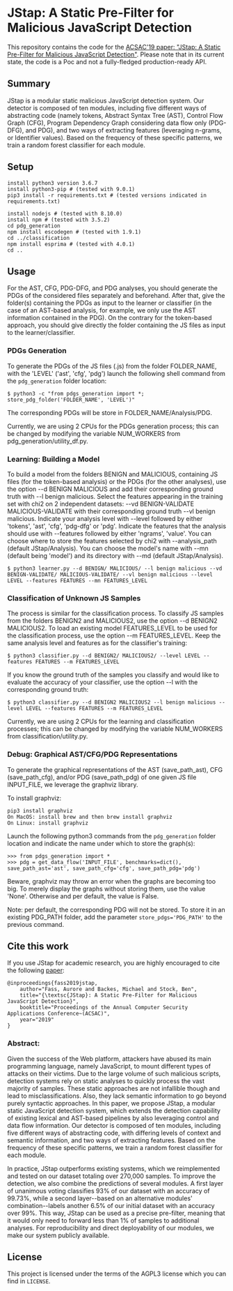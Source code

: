 # JStap: A Static Pre-Filter for Malicious JavaScript Detection

This repository contains the code for the [ACSAC'19 paper: "JStap: A Static Pre-Filter for Malicious JavaScript Detection"](https://swag.cispa.saarland/papers/fass2019jstap.pdf).
Please note that in its current state, the code is a Poc and not a fully-fledged production-ready API.


## Summary
JStap is a modular static malicious JavaScript detection system. Our detector is composed of ten modules, including five different ways of abstracting code (namely tokens, Abstract Syntax Tree (AST), Control Flow Graph (CFG), Program Dependency Graph considering data flow only (PDG-DFG), and PDG), and two ways of extracting features (leveraging n-grams, or Identifier values). Based on the frequency of these specific patterns, we train a random forest classifier for each module.

## Setup

```
install python3 version 3.6.7
install python3-pip # (tested with 9.0.1)
pip3 install -r requirements.txt # (tested versions indicated in requirements.txt)

install nodejs # (tested with 8.10.0)
install npm # (tested with 3.5.2)
cd pdg_generation
npm install escodegen # (tested with 1.9.1)
cd ../classification
npm install esprima # (tested with 4.0.1)
cd ..
```


## Usage

For the AST, CFG, PDG-DFG, and PDG analyses, you should generate the PDGs of the considered files separately and beforehand. After that, give the folder(s) containing the PDGs as input to the learner or classifier (in the case of an AST-based analysis, for example, we only use the AST information contained in the PDG).
On the contrary for the token-based approach, you should give directly the folder containing the JS files as input to the learner/classifier.


### PDGs Generation

To generate the PDGs of the JS files (.js) from the folder FOLDER\_NAME, with the 'LEVEL' ('ast', 'cfg', 'pdg') launch the following shell command from the ```pdg_generation``` folder location:
```
$ python3 -c "from pdgs_generation import *; store_pdg_folder('FOLDER_NAME', 'LEVEL')"
```

The corresponding PDGs will be store in FOLDER\_NAME/Analysis/PDG.

Currently, we are using 2 CPUs for the PDGs generation process; this can be changed by modifying the variable NUM\_WORKERS from pdg\_generation/utility\_df.py.


### Learning: Building a Model

To build a model from the folders BENIGN and MALICIOUS, containing JS files (for the token-based analysis) or the PDGs (for the other analyses), use the option --d BENIGN MALICIOUS and add their corresponding ground truth with --l benign malicious.
Select the features appearing in the training set with chi2 on 2 independent datasets: --vd BENIGN-VALIDATE MALICIOUS-VALIDATE with their corresponding ground truth --vl benign malicious.
Indicate your analysis level with --level followed by either 'tokens', 'ast', 'cfg', 'pdg-dfg' or 'pdg'.
Indicate the features that the analysis should use with --features followed by either 'ngrams', 'value'. You can choose where to store the features selected by chi2 with --analysis_path (default JStap/Analysis).
You can choose the model's name with --mn (default being 'model') and its directory with --md (default JStap/Analysis).

```
$ python3 learner.py --d BENIGN/ MALICIOUS/ --l benign malicious --vd BENIGN-VALIDATE/ MALICIOUS-VALIDATE/ --vl benign malicious --level LEVEL --features FEATURES --mn FEATURES_LEVEL
```


### Classification of Unknown JS Samples
The process is similar for the classification process.
To classify JS samples from the folders BENIGN2 and MALICIOUS2, use the option --d BENIGN2 MALICIOUS2. To load an existing model FEATURES_LEVEL to be used for the classification process, use the option --m FEATURES_LEVEL. Keep the same analysis level and features as for the classifier's training:

```
$ python3 classifier.py --d BENIGN2/ MALICIOUS2/ --level LEVEL --features FEATURES --m FEATURES_LEVEL
```

If you know the ground truth of the samples you classify and would like to evaluate the accuracy of your classifier, use the option --l with the corresponding ground truth:

```
$ python3 classifier.py --d BENIGN2 MALICIOUS2 --l benign malicious --level LEVEL --features FEATURES --m FEATURES_LEVEL
```


Currently, we are using 2 CPUs for the learning and classification processes; this can be changed by modifying the variable NUM\_WORKERS from classification/utility.py.


### Debug: Graphical AST/CFG/PDG Representations

To generate the graphical representations of the AST (save\_path\_ast), CFG (save\_path\_cfg), and/or PDG (save\_path\_pdg) of one given JS file INPUT\_FILE, we leverage the graphviz library.

To install graphviz:
```
pip3 install graphviz
On MacOS: install brew and then brew install graphviz
On Linux: install graphviz
```

Launch the following python3 commands from the `pdg_generation` folder location and indicate the name under which to store the graph(s):
```
>>> from pdgs_generation import *
>>> pdg = get_data_flow('INPUT_FILE', benchmarks=dict(), save_path_ast='ast', save_path_cfg='cfg', save_path_pdg='pdg')
```

Beware, graphviz may throw an error when the graphs are becoming too big.
To merely display the graphs without storing them, use the value 'None'. Otherwise and per default, the value is False.


Note: per default, the corresponding PDG will not be stored. To store it in an existing PDG\_PATH folder, add the parameter `store_pdgs='PDG_PATH'` to the previous command.


## Cite this work
If you use JStap for academic research, you are highly encouraged to cite the following [paper](https://swag.cispa.saarland/papers/fass2019jstap.pdf):
```
@inproceedings{fass2019jstap,
    author="Fass, Aurore and Backes, Michael and Stock, Ben",
    title="{\textsc{JStap}: A Static Pre-Filter for Malicious JavaScript Detection}",
    booktitle="Proceedings of the Annual Computer Security Applications Conference~(ACSAC)",
    year="2019"
}
```

### Abstract:

Given the success of the Web platform, attackers have abused its main programming language, namely JavaScript, to mount different types of attacks on their victims. Due to the large volume of such malicious scripts, detection systems rely on static analyses to quickly process the vast majority of samples. These static approaches are not infallible though and lead to misclassifications. Also, they lack semantic information to go beyond purely syntactic approaches.
In this paper, we propose JStap, a modular static JavaScript detection system, which extends the detection capability of existing lexical and AST-based pipelines by also leveraging control and data flow information.
Our detector is composed of ten modules, including five different ways of abstracting code, with differing levels of context and semantic information, and two ways of extracting features. Based on the frequency of these specific patterns, we train a random forest classifier for each module.

In practice, JStap outperforms existing systems, which we reimplemented and tested on our dataset totaling over 270,000 samples. To improve the detection, we also combine the predictions of several modules. A first layer of unanimous voting classifies 93% of our dataset with an accuracy of 99.73%, while a second layer--based on an alternative modules' combination--labels another 6.5% of our initial dataset with an accuracy over 99%. This way, JStap can be used as a precise pre-filter, meaning that it would only need to forward less than 1% of samples to additional analyses. For reproducibility and direct deployability of our modules, we make our system publicly available.


## License

This project is licensed under the terms of the AGPL3 license which you can find in ```LICENSE```.
